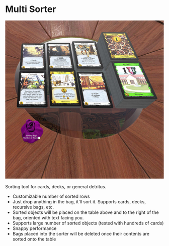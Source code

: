 # Multi Sorter

![image](tts_deck_sorter.jpg)

Sorting tool for cards, decks, or general detritus.
* Customizable number of sorted rows
* Just drop anything in the bag, it'll sort it. Supports cards, decks, recursive bags, etc.
* Sorted objects will be placed on the table above and to the right of the bag, oriented with text facing you.
* Supports large number of sorted objects (tested with hundreds of cards)
* Snappy performance
* Bags placed into the sorter will be deleted once their contents are sorted onto the table
